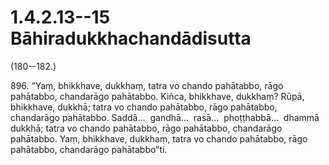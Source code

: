 

# 1.4.2.13--15 Bāhiradukkhachandādisutta





(180--182.)

896\. “Yaṃ, bhikkhave, dukkhaṃ, tatra vo chando pahātabbo, rāgo pahātabbo, chandarāgo pahātabbo. Kiñca, bhikkhave, dukkhaṃ? Rūpā, bhikkhave, dukkhā; tatra vo chando pahātabbo, rāgo pahātabbo, chandarāgo pahātabbo. Saddā…  gandhā…  rasā…  phoṭṭhabbā…  dhammā dukkhā; tatra vo chando pahātabbo, rāgo pahātabbo, chandarāgo pahātabbo. Yaṃ, bhikkhave, dukkhaṃ, tatra vo chando pahātabbo, rāgo pahātabbo, chandarāgo pahātabbo”ti.



